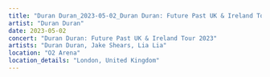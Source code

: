 ```yaml
---
title: "Duran Duran_2023-05-02_Duran Duran: Future Past UK & Ireland Tour 2023"
artist: "Duran Duran"
date: 2023-05-02
concert: "Duran Duran: Future Past UK & Ireland Tour 2023"
artists: "Duran Duran, Jake Shears, Lia Lia"
location: "O2 Arena"
location_details: "London, United Kingdom"
---
```

